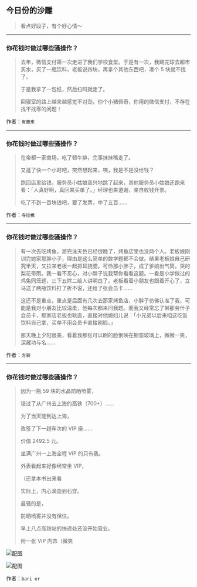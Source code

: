 ## 今日份的沙雕

> 看点好段子，有个好心情～


 
---

### 你花钱时做过哪些骚操作？

> 去年，微信支付第一次走进了我们学校食堂。于是有一次，我踢完球去超市买水，买了一瓶饮料，老板说四块，再拿个其他东西吧，凑个 5 块就不找了。
> 
> 于是我拿了一包纸，然后扫码就走了。
> 
> 回寝室的路上越来越感觉不对劲，你个小猪佩奇，你用的微信支付，不存在找不找零的问题！


作者：`有鹿来`

---

### 你花钱时做过哪些骚操作？

> 在帝都一家商场，吃了顿牛排，完事抹抹嘴走了。
> 
> 又逛了快一个小时吧，突然想起来，咦，我是不是没给钱？
> 
> 跑回店里给钱，服务员小姑娘高兴地跳了起来，其他服务员小姑娘还跑来看：「人真好啊，真回来买单了。」经理也来道谢，亲自收钱开票。
> 
> 吃了不到一百块钱吧，要了发票，中了五百……


作者：`寺砼樵`

---

### 你花钱时做过哪些骚操作？

> 有一次去吃烤鱼，游完泳天色已经很晚了，烤鱼店里也没两个人。老板娘刚训完她家那胖小子，理由是这么简单的数学题都不会做。结果老板娘自己研究半天，又拉来老板一起抓耳挠腮。可怜那小胖子，成了爹娘出气筒，哭的梨花带雨。我一看不忍心，对小胖子说我帮你看看这题。一看是小学做过的鸡兔同笼题，三下五除二给人讲明白了。老板看着小朋友也跟着开心了，立马送了两瓶饮料打了折不说，还给了张会员卡......
> 
> 这还不是重点，重点是后面有几次去那家烤鱼店，小胖子仿佛认准了我，可能是我对小朋友比较温柔，他每次都来问我题。而我又经常忘了带那劳什子会员卡，那家店老板也耿直，直接对他媳妇儿说：「小兄弟以后来咱这吃饭饮料自己拿，买单不用会员卡直接刷脸。」
> 
> 那天晚上夕阳很美，看着我那张可以刷的脸倒映在橱窗玻璃上，微微一笑，深藏功与名......


作者：`方昶`

---

### 你花钱时做过哪些骚操作？

> 因为一瓶 59 块的水晶防晒喷雾，
> 
> 错过了从广州去上海的高铁（700+）……
> 
> 为了当天能到达上海，
> 
> 改签了下一趟车次的 VIP 座……
> 
> 价值 2492.5 元。
> 
> 坐满广州—上海全程 VIP 的只有我。
> 
> 外表看起来好像经常坐 VIP，
> 
> （还拿本书出来看
> 
> 实际上，内心滴血到石穿。
> 
> 最骚的是，
> 
> 防晒喷雾并没有保住。
> 
> 早上八点高铁站的快递处还没开始营业。
> 
> 附一张 VIP 内饰（微笑



![配图](http://pic3.zhimg.com/70/v2-417215569ea28c0928918cbfeaaa2702_b.jpg)



![配图](http://pic2.zhimg.com/70/v2-49ee56ab8934d531a8e32cb6c4c72365_b.jpg)


作者：`bari er`
